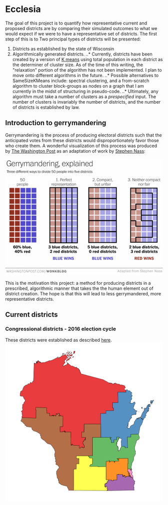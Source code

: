 Ecclesia
=======================
The goal of this project is to quantify how representative current and proposed districts are  by comparing their simulated outcomes to what we would expect if we were to have a representative set of districts. The first step of this is to  Two principal types of districts will be presented:
1. Districts as established by the state of Wisconsin
2. Algorithmically generated districts.
..* Currently, districts have been created by a version of [K means](https://elki-project.github.io/tutorial/same-size_k_means) using total population in each district as the determiner of cluster size. As of the time of this writing, the "relaxation" portion of the algorithm has not been implemented. I plan to move onto different algorithms in the future.
..* Possible alternatives to SameSizeKMeans include: spectral clustering, and a from-scratch algorithm to cluster block-groups as nodes on a graph that I am currently in the midst of structuring in pseudo-code.
..* Ultimately, any algorithm must take a number of clusters as a *prespecified* input. The number of clusters is invariably the number of districts, and the number of districts is established by law.

Introduction to gerrymandering
------------------------------
Gerrymandering is the process of producing electoral districts such that the anticipated votes from these districts would disproportionately favor those who create them. A wonderful visualization of this process was produced by [The Washington Post](https://www.washingtonpost.com/news/wonk/wp/2015/03/01/this-is-the-best-explanation-of-gerrymandering-you-will-ever-see/?utm_term=.a0d638d12c92) as an adaptation of work by [Stephen Nass](https://www.reddit.com/r/woahdude/comments/2xgqss/this_is_how_gerrymandering_works/):

<img src='./images/gerrymandering_wp.png' style="width: 1000px">

This is the motivation this project: a method for producing districts in a prescribed, algorithmic manner that takes the the human element out of district creation. The hope is that this will lead to less gerrymandered, more representative districts.

Current districts
-----------------
### Congressional districts - 2016 election cycle
These districts were established as described [here](http://docs.legis.wisconsin.gov/statutes/statutes/3.pdf).
<img src='./images/congressional_districts.png' style="width: 1000px">
